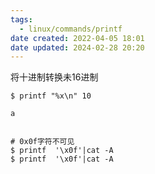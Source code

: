 ```yaml
---
tags:
  - linux/commands/printf
date created: 2022-04-05 18:01
date updated: 2024-02-28 20:20
---
```


将十进制转换未16进制

```shell
$ printf "%x\n" 10

a


# 0x0f字符不可见
$ printf  '\x0f'|cat -A
$ printf  '\x0f'|cat -A

```
